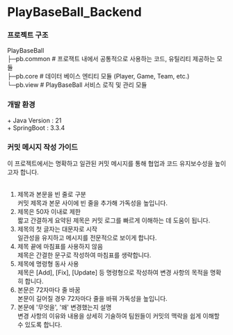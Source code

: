 # PlayBaseBall_Backend

<h3>프로젝트 구조</h3>
 PlayBaseBall <br/>
 ├─pb.common  # 프로잭트 내에서 공통적으로 사용하는 코드, 유틸리티 제공하는 모듈<br/>
 ├─pb.core  # 데이터 베이스 엔티티 모듈 (Player, Game, Team, etc.)<br/>
 └─pb.view # PlayBaseBall 서비스 로직 및 관리 모듈<br/>

<h3>개발 환경</h3>
+ Java Version : 21<br/>
+ SpringBoot : 3.3.4<br/>

<h3>커밋 메시지 작성 가이드</h3>
이 프로젝트에서는 명확하고 일관된 커밋 메시지를 통해 협업과 코드 유지보수성을 높이고자 합니다.<br/><br/>

1. 제목과 본문을 빈 줄로 구분<br/>
   커밋 제목과 본문 사이에 빈 줄을 추가해 가독성을 높입니다.<br/>
2. 제목은 50자 이내로 제한<br/>
   짧고 간결하게 요약된 제목은 커밋 로그를 빠르게 이해하는 데 도움이 됩니다.<br/>
3. 제목의 첫 글자는 대문자로 시작<br/>
   일관성을 유지하고 메시지를 전문적으로 보이게 합니다.<br/>
4. 제목 끝에 마침표를 사용하지 않음<br/>
   제목은 간결한 문구로 작성하여 마침표를 생략합니다.<br/>
5. 제목에 명령형 동사 사용<br/>
   제목은 [Add], [Fix], [Update] 등 명령형으로 작성하여 변경 사항의 목적을 명확히 합니다.<br/>
6. 본문은 72자마다 줄 바꿈<br/>
   본문이 길어질 경우 72자마다 줄을 바꿔 가독성을 높입니다.<br/>
7. 본문에 '무엇을', '왜' 변경했는지 설명<br/>
   변경 사항의 이유와 내용을 상세히 기술하여 팀원들이 커밋의 맥락을 쉽게 이해할 수 있도록 합니다.<br/>
